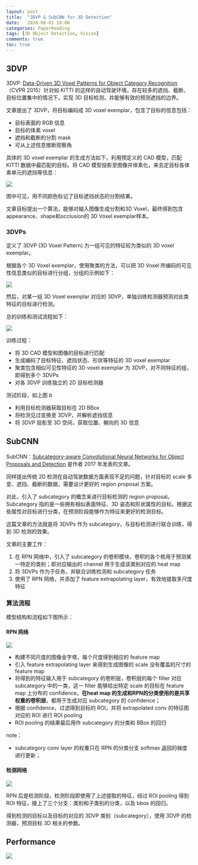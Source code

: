 ```yaml
---
layout: post
title:  "3DVP & SubCNN for 3D Detection"
date:   2020-08-01 18:00
categories: PaperReading 
tags: [3D Object Detection, Vision]
comments: true
toc: true
---
```


## 3DVP

3DVP: [Data-Driven 3D Voxel Patterns for Object Category Recognition]() （CVPR 2015）针对如 KITTI 的这样的自动驾驶环境，存在较多的遮挡、截断、目标位置集中的情况下，实现 3D 目标检测，并能够有效的预测遮挡的边界。

文章提出了 3DVP，将目标编码成 3D voxel exemplar，包含了目标的信息包括：

* 目标表面的 RGB 信息
* 目标的体素 voxel
* 遮挡和截断的分割 mask
* 可从上述信息推断观察角

具体的 3D voxel exemplar 的生成方法如下，利用预定义的 CAD 模型，匹配 KITTI 数据中最匹配的目标。将 CAD 模型投影至图像并体素化，来去定目标各体素单元的遮挡等信息：

![](https://glimg.oss-cn-shanghai.aliyuncs.com/test/20200901165321.png)

图中可见，用不同颜色标记了目标遮挡状态的分割结果。

文章目标提出一个算法，能够对输入图像生成分割和3D Voxel，最终得到包含appearance、shape和occlusion的 3D Voxel exemplar样本。


### 3DVPs

定义了 3DVP (3D Voxel Pattern) 为一组可见的特征较为类似的 3D voxel exemplar。

根据各个 3D Voxel exemplar，使用聚类的方法，可以把 3D Voxel 所编码的可见性信息类似的目标进行分组，分组的示例如下：

![](https://glimg.oss-cn-shanghai.aliyuncs.com/test/20200901184925.png)

然后，对某一组 3D Voxel exemplar 对应的 3DVP，单独训练检测器预测对此类特征的目标进行检测。



总的训练和测试流程如下：

![](https://glimg.oss-cn-shanghai.aliyuncs.com/test/20200901190556.png)

训练过程：

* 将 3D CAD 模型和图像的目标进行匹配
* 生成编码了目标特征、遮挡状态、形状等特征的 3D voxel exemplar
* 聚类包含相似可见性特征的 3D voxel exemplar 为 3DVP，对不同特征的组，即得到多个 3DVPs
* 对各 3DVP 训练独立的 2D 目标检测器

测试阶段，如上图 $b$

* 利用目标检测器获取目标在 2D BBox
* 将检测见过变换至 3DVP，并解析遮挡信息
* 将 3DVP 投影至 3D 空间，获取位置、朝向的 3D 信息



## SubCNN

SubCNN：[Subcategory-aware Convolutional Neural Networks for Object Proposals and Detection]() 是作者 2017 年发表的文章。

同样提出传统 2D 检测在自动驾驶数据方面表现不足的问题，针对目标的 scale 多变、遮挡、截断的数据，需要设计更好的 region proposal 方案。

对此，引入了 subcategory 的概念来进行目标检测的 region proposal。Subcategory 指的是一些拥有相似表面特征、3D 姿态和形状属性的目标。根据这些属性对目标进行分类，在预测阶段能够作为特征来更好的检测目标。

这篇文章的方法就是将 3DVPs 作为 subcategory，与目标检测进行联合训练，得到 3D 检测的效果。


文章的主要工作：

1. 在 RPN 网络中，引入了 subcategory 的卷积模块，卷积的各个核用于预测某一特定的类别；即对应输出的 channel 用于生成该类别对应的 heat map
2. 将 3DVPs 作为子任务，并联合训练检测和 subcategory 任务
3. 使用了 RPN 网络，并添加了 feature extrapolating layer，有效地提取多尺度特征


### 算法流程

模型结构和流程如下图所示：

#### RPN 网络
![](https://glimg.oss-cn-shanghai.aliyuncs.com/test/20200904164450.png)

* 构建不同尺度的图像金字塔，每个尺度得到相应的 feature map
* 引入 feature extrapolating layer 来得到生成图像的 scale 没有覆盖的尺寸的 feature map
* 将得到的特征输入用于 subcategory 的卷积层，卷积层的每个 filter 对应 subcategory 中的一类，这一 filter 能够给出特定 scale 的目标在 feature map 上分布的 confidence。**在heat map 的生成和RPN的分类使用的是共享权重的卷积层**，都用于生成对应 subcategory 的 confidence；
* 根据 confidence，过滤得到目标的 ROI，并将 extrapolated conv 的特征图对应的 ROI 进行 ROI pooling
* ROI pooling 的结果最后用作 subcategory 的分类和 BBox 的回归

note：
 * subcategory conv layer 的权重只在 RPN 的分类分支 softmax 返回的梯度进行更新；

#### 检测网络

![](https://glimg.oss-cn-shanghai.aliyuncs.com/test/20200904164546.png)


RPN 后是检测阶段，检测阶段即使用了上述提取的特征，经过 ROI pooling 得到 ROI 特征，接上了三个分支：类别和子类别的分类，以及 bbox 的回归。


得到检测的目标以及目标的对应的 3DVP 类别（subcategory），使用 3DVP 的检测器，预测目标 3D 相关的参数。


## Performance

![](https://glimg.oss-cn-shanghai.aliyuncs.com/test/20200905163432.png)




















